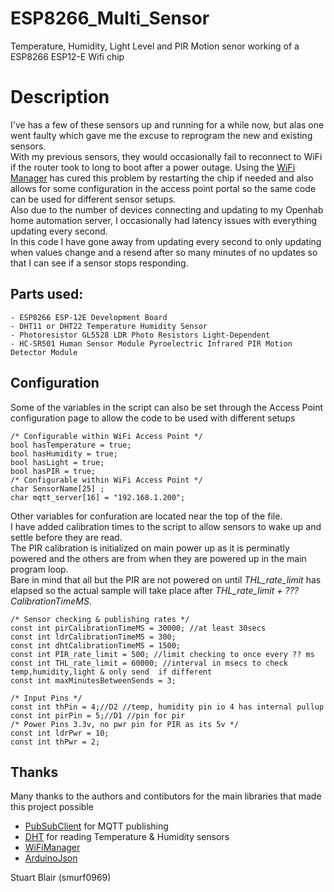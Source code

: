 # ESP8266_Multi_Sensor
Temperature, Humidity, Light Level and PIR Motion senor working of a ESP8266 ESP12-E Wifi chip

# Description
I've has a few of these sensors up and running for a while now, but alas one went faulty which gave me the excuse to reprogram the new and existing sensors.  
With my previous sensors, they would occasionally fail to reconnect to WiFi if the router took to long to boot after a power outage. Using the [WiFi Manager]() has cured this problem by restarting the chip if needed and also allows for some configuration in the access point portal so the same code can be used for different sensor setups.  
Also due to the number of devices connecting and updating to my Openhab home automation server, I occasionally had latency issues with everything updating every second.  
In this code I have gone away from updating every second to only updating when values change and a resend after so many minutes of no updates so that I can see if a sensor stops responding.  

## Parts used:
    - ESP8266 ESP-12E Development Board
    - DHT11 or DHT22 Temperature Humidity Sensor
    - Photoresistor GL5528 LDR Photo Resistors Light-Dependent
    - HC-SR501 Human Sensor Module Pyroelectric Infrared PIR Motion Detector Module

## Configuration
Some of the variables in the script can also be set through the Access Point configuration page to allow the code to be used with different setups
```
/* Configurable within WiFi Access Point */
bool hasTemperature = true;
bool hasHumidity = true;
bool hasLight = true;
bool hasPIR = true;
/* Configurable within WiFi Access Point */
char SensorName[25] ; 
char mqtt_server[16] = "192.168.1.200"; 
```

Other variables for confuration are located near the top of the file.  
I have added calibration times to the script to allow sensors to wake up and settle before they are read.  
The PIR calibration is initialized on main power up as it is perminatly powered and the others are from when they are powered up in the main program loop.  
Bare in mind that all but the PIR are not powered on until *THL_rate_limit* has elapsed so the actual sample will take place after *THL_rate_limit + ???CalibrationTimeMS*.  

```
/* Sensor checking & publishing rates */
const int pirCalibrationTimeMS = 30000; //at least 30secs
const int ldrCalibrationTimeMS = 300;
const int dhtCalibrationTimeMS = 1500;
const int PIR_rate_limit = 500; //limit checking to once every ?? ms
const int THL_rate_limit = 60000; //interval in msecs to check temp,humidity,light & only send  if different
const int maxMinutesBetweenSends = 3;

/* Input Pins */
const int thPin = 4;//D2 //temp, humidity pin io 4 has internal pullup
const int pirPin = 5;//D1 //pin for pir
/* Power Pins 3.3v, no pwr pin for PIR as its 5v */
const int ldrPwr = 10;
const int thPwr = 2;
```
## Thanks
Many thanks to the authors and contibutors for the main libraries that made this project possible  
* [PubSubClient](https://github.com/knolleary/pubsubclient) for MQTT publishing
* [DHT](https://github.com/adafruit/DHT-sensor-library) for reading Temperature & Humidity sensors
* [WiFiManager](https://github.com/tzapu/WiFiManager)
* [ArduinoJson](https://github.com/bblanchon/ArduinoJson)

Stuart Blair (smurf0969)
